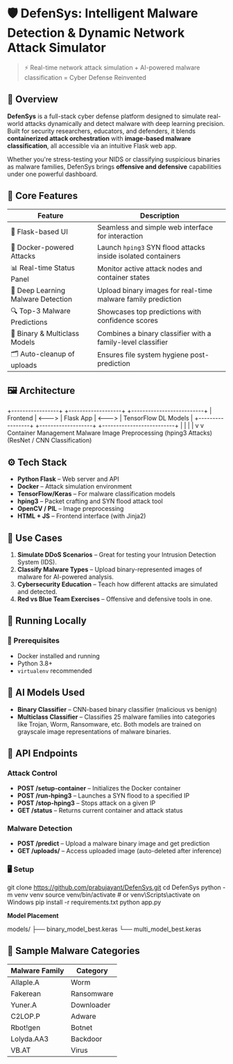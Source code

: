 # 🛡️ DefenSys: Intelligent Malware Detection & Dynamic Network Attack Simulator

> ⚡ Real-time network attack simulation + AI-powered malware classification = Cyber Defense Reinvented

## 🚀 Overview

**DefenSys** is a full-stack cyber defense platform designed to simulate real-world attacks dynamically and detect malware with deep learning precision. Built for security researchers, educators, and defenders, it blends **containerized attack orchestration** with **image-based malware classification**, all accessible via an intuitive Flask web app.

Whether you're stress-testing your NIDS or classifying suspicious binaries as malware families, DefenSys brings **offensive and defensive** capabilities under one powerful dashboard.

## 🧠 Core Features

| Feature                      | Description |
|-----------------------------|-------------|
| 🐍 Flask-based UI           | Seamless and simple web interface for interaction |
| 🐳 Docker-powered Attacks   | Launch `hping3` SYN flood attacks inside isolated containers |
| 📊 Real-time Status Panel   | Monitor active attack nodes and container states |
| 🧠 Deep Learning Malware Detection | Upload binary images for real-time malware family prediction |
| 🔍 Top-3 Malware Predictions | Showcases top predictions with confidence scores |
| 🔐 Binary & Multiclass Models | Combines a binary classifier with a family-level classifier |
| 🗂️ Auto-cleanup of uploads  | Ensures file system hygiene post-prediction |

## 🖼️ Architecture

+-----------------+     +-------------------+     +--------------------------+
|     Frontend    | <---> |     Flask App     | <---> |  TensorFlow DL Models  |
+-----------------+     +-------------------+     +--------------------------+
                             |                           |
                             |                           |
                             v                           v
                  Container Management       Malware Image Preprocessing
                  (hping3 Attacks)          (ResNet / CNN Classification)

## ⚙️ Tech Stack

* **Python Flask** – Web server and API
* **Docker** – Attack simulation environment
* **TensorFlow/Keras** – For malware classification models
* **hping3** – Packet crafting and SYN flood attack tool
* **OpenCV / PIL** – Image preprocessing
* **HTML + JS** – Frontend interface (with Jinja2)

## 🔬 Use Cases

1. **Simulate DDoS Scenarios** – Great for testing your Intrusion Detection System (IDS).
2. **Classify Malware Types** – Upload binary-represented images of malware for AI-powered analysis.
3. **Cybersecurity Education** – Teach how different attacks are simulated and detected.
4. **Red vs Blue Team Exercises** – Offensive and defensive tools in one.

## 🧪 Running Locally

### 🔧 Prerequisites

* Docker installed and running
* Python 3.8+
* `virtualenv` recommended


## 🧠 AI Models Used

* **Binary Classifier** – CNN-based binary classifier (malicious vs benign)
* **Multiclass Classifier** – Classifies 25 malware families into categories like Trojan, Worm, Ransomware, etc.
Both models are trained on grayscale image representations of malware binaries.

## 📂 API Endpoints

### Attack Control

* **POST /setup-container** – Initializes the Docker container
* **POST /run-hping3** – Launches a SYN flood to a specified IP
* **POST /stop-hping3** – Stops attack on a given IP
* **GET /status** – Returns current container and attack status

### Malware Detection

* **POST /predict** – Upload a malware binary image and get prediction
* **GET /uploads/<filename>** – Access uploaded image (auto-deleted after inference)

### 🖥️ Setup

git clone https://github.com/prabujayant/DefenSys.git
cd DefenSys
python -m venv venv
source venv/bin/activate  # or venv\Scripts\activate on Windows
pip install -r requirements.txt
python app.py

**Model Placement**

models/
├── binary_model_best.keras
└── multi_model_best.keras

## 🔐 Sample Malware Categories

| Malware Family | Category    |
|----------------|-------------|
| Allaple.A      | Worm        |
| Fakerean       | Ransomware  |
| Yuner.A        | Downloader  |
| C2LOP.P        | Adware      |
| Rbot!gen       | Botnet      |
| Lolyda.AA3     | Backdoor    |
| VB.AT          | Virus       |
